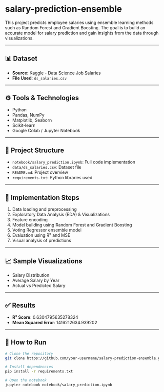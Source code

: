 # salary-prediction-ensemble

This project predicts employee salaries using ensemble learning methods such as Random Forest and Gradient Boosting. The goal is to build an accurate model for salary prediction and gain insights from the data through visualizations.

---

## 📊 Dataset

- **Source**: Kaggle - [Data Science Job Salaries](https://www.kaggle.com/datasets/ruchi798/data-science-job-salaries)
- **File Used**: `ds_salaries.csv`

---

## ⚙️ Tools & Technologies

- Python
- Pandas, NumPy
- Matplotlib, Seaborn
- Scikit-learn
- Google Colab / Jupyter Notebook

---

## 📌 Project Structure

- `notebook/salary_prediction.ipynb`: Full code implementation
- `data/ds_salaries.csv`: Dataset file
- `README.md`: Project overview
- `requirements.txt`: Python libraries used

---

## 🚀 Implementation Steps

1. Data loading and preprocessing
2. Exploratory Data Analysis (EDA) & Visualizations
3. Feature encoding
4. Model building using Random Forest and Gradient Boosting
5. Voting Regressor ensemble model
6. Evaluation using R² and MSE
7. Visual analysis of predictions

---

## 📈 Sample Visualizations

- Salary Distribution
- Average Salary by Year
- Actual vs Predicted Salary

---

## ✅ Results

- **R² Score**: 0.6304795635278324
- **Mean Squared Error**: 1416212634.939202

---

## 📎 How to Run

```bash
# Clone the repository
git clone https://github.com/your-username/salary-prediction-ensemble.git

# Install dependencies
pip install -r requirements.txt

# Open the notebook
jupyter notebook notebook/salary_prediction.ipynb
